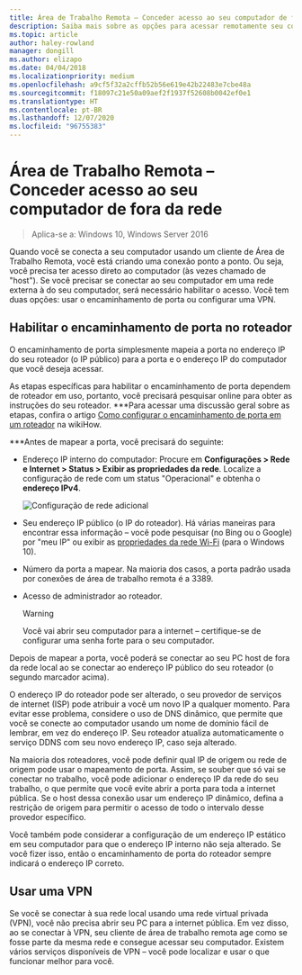 ```yaml
---
title: Área de Trabalho Remota – Conceder acesso ao seu computador de fora da rede
description: Saiba mais sobre as opções para acessar remotamente seu computador de fora da rede
ms.topic: article
author: haley-rowland
manager: dongill
ms.author: elizapo
ms.date: 04/04/2018
ms.localizationpriority: medium
ms.openlocfilehash: a9cf5f32a2cffb52b56e619e42b22483e7cbe48a
ms.sourcegitcommit: f18097c21e50a09aef2f1937f52608b0042ef0e1
ms.translationtype: HT
ms.contentlocale: pt-BR
ms.lasthandoff: 12/07/2020
ms.locfileid: "96755383"
---
```

# <a name="remote-desktop---allow-access-to-your-pc-from-outside-your-pcs-network"></a>Área de Trabalho Remota – Conceder acesso ao seu computador de fora da rede

>Aplica-se a: Windows 10,  Windows Server 2016

Quando você se conecta a seu computador usando um cliente de Área de Trabalho Remota, você está criando uma conexão ponto a ponto. Ou seja, você precisa ter acesso direto ao computador (às vezes chamado de "host"). Se você precisar se conectar ao seu computador em uma rede externa à do seu computador, será necessário habilitar o acesso. Você tem duas opções: usar o encaminhamento de porta ou configurar uma VPN.

## <a name="enable-port-forwarding-on-your-router"></a>Habilitar o encaminhamento de porta no roteador

O encaminhamento de porta simplesmente mapeia a porta no endereço IP do seu roteador (o IP público) para a porta e o endereço IP do computador que você deseja acessar.

As etapas específicas para habilitar o encaminhamento de porta dependem de roteador em uso, portanto, você precisará pesquisar online para obter as instruções do seu roteador. ***Para acessar uma discussão geral sobre as etapas, confira o artigo [Como configurar o encaminhamento de porta em um roteador](https://www.wikihow.com/Set-Up-Port-Forwarding-on-a-Router) na wikiHow.

***Antes de mapear a porta, você precisará do seguinte:

- Endereço IP interno do computador: Procure em **Configurações > Rede e Internet > Status > Exibir as propriedades da rede**. Localize a configuração de rede com um status "Operacional" e obtenha o **endereço IPv4**.

   ![Configuração de rede adicional](../media/rdclient-operational-network.png)

- Seu endereço IP público (o IP do roteador). Há várias maneiras para encontrar essa informação – você pode pesquisar (no Bing ou o Google) por "meu IP" ou exibir as [propriedades da rede Wi-Fi](https://binged.it/2Gwob34) (para o Windows 10).
- Número da porta a mapear. Na maioria dos casos, a porta padrão usada por conexões de área de trabalho remota é a 3389.
- Acesso de administrador ao roteador.

   >[!WARNING]
   > Você vai abrir seu computador para a internet – certifique-se de configurar uma senha forte para o seu computador.

Depois de mapear a porta, você poderá se conectar ao seu PC host de fora da rede local ao se conectar ao endereço IP público do seu roteador (o segundo marcador acima).

O endereço IP do roteador pode ser alterado, o seu provedor de serviços de internet (ISP) pode atribuir a você um novo IP a qualquer momento. Para evitar esse problema, considere o uso de DNS dinâmico, que permite que você se conecte ao computador usando um nome de domínio fácil de lembrar, em vez do endereço IP. Seu roteador atualiza automaticamente o serviço DDNS com seu novo endereço IP, caso seja alterado.

Na maioria dos roteadores, você pode definir qual IP de origem ou rede de origem pode usar o mapeamento de porta. Assim, se souber que só vai se conectar no trabalho, você pode adicionar o endereço IP da rede do seu trabalho, o que permite que você evite abrir a porta para toda a internet pública. Se o host dessa conexão usar um endereço IP dinâmico, defina a restrição de origem para permitir o acesso de todo o intervalo desse provedor específico.

Você também pode considerar a configuração de um endereço IP estático em seu computador para que o endereço IP interno não seja alterado. Se você fizer isso, então o encaminhamento de porta do roteador sempre indicará o endereço IP correto.


## <a name="use-a-vpn"></a>Usar uma VPN

Se você se conectar à sua rede local usando uma rede virtual privada (VPN), você não precisa abrir seu PC para a internet pública. Em vez disso, ao se conectar à VPN, seu cliente de área de trabalho remota age como se fosse parte da mesma rede e consegue acessar seu computador. Existem vários serviços disponíveis de VPN – você pode localizar e usar o que funcionar melhor para você.
